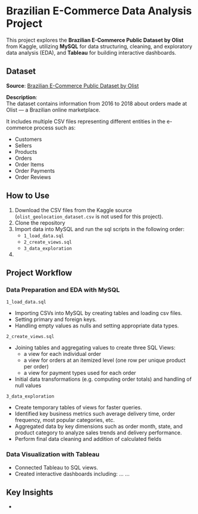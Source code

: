 # Brazilian E-Commerce Data Analysis Project

This project explores the **Brazilian E-Commerce Public Dataset by Olist** from Kaggle, utilizing **MySQL** for data structuring, cleaning, and exploratory data analysis (EDA), and **Tableau** for building interactive dashboards.

## Dataset

**Source**: [Brazilian E-Commerce Public Dataset by Olist](https://www.kaggle.com/datasets/olistbr/brazilian-ecommerce)

**Description**:  
The dataset contains information from 2016 to 2018 about orders made at Olist — a Brazilian online marketplace.

It includes multiple CSV files representing different entities in the e-commerce process such as:
- Customers
- Sellers
- Products
- Orders
- Order Items
- Order Payments
- Order Reviews

## How to Use

1. Download the CSV files from the Kaggle source (`olist_geolocation_dataset.csv` is not used for this project).
2. Clone the repository
3. Import data into MySQL and run the sql scripts in the following order:
   - `1_load_data.sql`
   - `2_create_views.sql`
   - `3_data_exploration`
4. 

## Project Workflow

### Data Preparation and EDA with MySQL

`1_load_data.sql`
- Importing CSVs into MySQL by creating tables and loading csv files.
- Setting primary and foreign keys.
- Handling empty values as nulls and setting appropriate data types.

`2_create_views.sql`
- Joining tables and aggregating values to create three SQL Views:
   - a view for each individual order
   - a view for orders at an itemized level (one row per unique product per order)
   - a view for payment types used for each order
- Initial data transformations (e.g. computing order totals) and handling of null values

`3_data_exploration`
- Create temporary tables of views for faster queries.
- Identified key business metrics such average delivery time, order frequency, most popular categories, etc.
- Aggregated data by key dimensions such as order month, state, and product category to analyze sales trends and delivery performance.
- Perform final data cleaning and addition of calculated fields

### Data Visualization with Tableau

- Connected Tableau to SQL views.
- Created interactive dashboards including:
  ...
  ...

## Key Insights

- 
